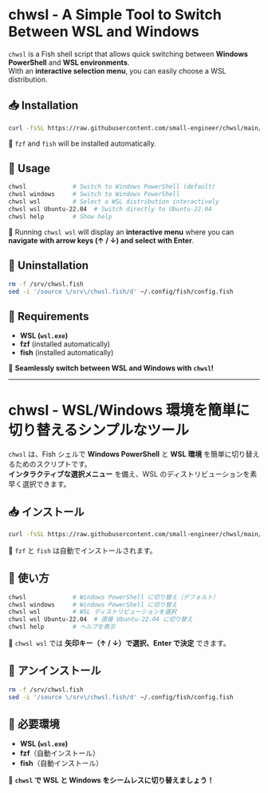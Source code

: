 # chwsl - A Simple Tool to Switch Between WSL and Windows

`chwsl` is a Fish shell script that allows quick switching between **Windows PowerShell** and **WSL environments**.  
With an **interactive selection menu**, you can easily choose a WSL distribution.

## 📥 Installation

```sh
curl -fsSL https://raw.githubusercontent.com/small-engineer/chwsl/main/install.sh | bash
```

🔹 `fzf` and `fish` will be installed automatically.

## 🚀 Usage

```sh
chwsl             # Switch to Windows PowerShell (default)
chwsl windows     # Switch to Windows PowerShell
chwsl wsl         # Select a WSL distribution interactively
chwsl wsl Ubuntu-22.04  # Switch directly to Ubuntu-22.04
chwsl help        # Show help
```

🔹 Running `chwsl wsl` will display an **interactive menu** where you can **navigate with arrow keys (↑ / ↓) and select with Enter**.

## 🔄 Uninstallation

```sh
rm -f /srv/chwsl.fish
sed -i '/source \/srv\/chwsl.fish/d' ~/.config/fish/config.fish
```

## 📌 Requirements

- **WSL (`wsl.exe`)**
- **fzf** (installed automatically)
- **fish** (installed automatically)

🚀 **Seamlessly switch between WSL and Windows with `chwsl`!**

---

# chwsl - WSL/Windows 環境を簡単に切り替えるシンプルなツール

`chwsl` は、Fish シェルで **Windows PowerShell** と **WSL 環境** を簡単に切り替えるためのスクリプトです。  
**インタラクティブな選択メニュー** を備え、WSL のディストリビューションを素早く選択できます。

## 📥 インストール

```sh
curl -fsSL https://raw.githubusercontent.com/small-engineer/chwsl/main/install.sh | bash
```

🔹 `fzf` と `fish` は自動でインストールされます。

## 🚀 使い方

```sh
chwsl             # Windows PowerShell に切り替え（デフォルト）
chwsl windows     # Windows PowerShell に切り替え
chwsl wsl         # WSL ディストリビューションを選択
chwsl wsl Ubuntu-22.04  # 直接 Ubuntu-22.04 に切り替え
chwsl help        # ヘルプを表示
```

🔹 `chwsl wsl` では **矢印キー（↑ / ↓）で選択、Enter で決定** できます。

## 🔄 アンインストール

```sh
rm -f /srv/chwsl.fish
sed -i '/source \/srv\/chwsl.fish/d' ~/.config/fish/config.fish
```

## 📌 必要環境

- **WSL (`wsl.exe`)**
- **fzf**（自動インストール）
- **fish**（自動インストール）

🚀 **`chwsl` で WSL と Windows をシームレスに切り替えましょう！**

